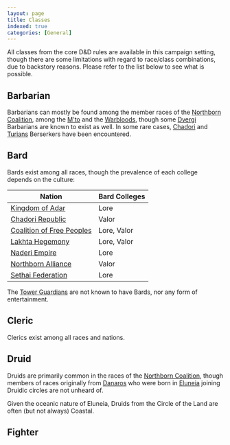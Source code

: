 ```yaml
---
layout: page
title: Classes
indexed: true
categories: [General]
---
```

All classes from the core D&D rules are available in this campaign setting, though there are some limitations with regard to race/class combinations, due to backstory reasons. Please refer to the list
below to see what is possible.

## Barbarian

Barbarians can mostly be found among the member races of the [Northborn Coalition](/nations/northborn_coalition), among the [M'to](/races/mto) and the [Warbloods](/races/warbloods), though some [Dvergi](/races/dvergi) Barbarians are known
to exist as well. In some rare cases, [Chadori](/races/chadori) and [Turians](/races/turians) Berserkers have been encountered.

## Bard

Bards exist among all races, though the prevalence of each college depends on the culture:

| Nation | Bard Colleges |
| --- | --- |
| [Kingdom of Adar](/nations/adar_kingdom) | Lore |
| [Chadori Republic](/nations/chadori_republic) | Valor |
| [Coalition of Free Peoples](/nations/coalition_of_free_peoples) | Lore, Valor |
| [Lakhta Hegemony](/nations/lakhta_hegemony) | Lore, Valor |
| [Naderi Empire](/nations/naderi_empire) | Lore |
| [Northborn Alliance](/nations/northborn_alliance) | Valor |
| [Sethai Federation](/nations/sethai_federation) | Lore |

The [Tower Guardians](/nations/tower_guardians) are not known to have Bards, nor any form of entertainment.

## Cleric

Clerics exist among all races and nations.

## Druid

Druids are primarily common in the races of the [Northborn Coalition](/nations/northborn_coalition), though members of races originally from [Danaros](/locations/danaros) who were born in [Eluneia](/locations/eluneia) joining Druidic circles
are not unheard of.

Given the oceanic nature of Eluneia, Druids from the Circle of the Land are often (but not always) Coastal.

## Fighter

